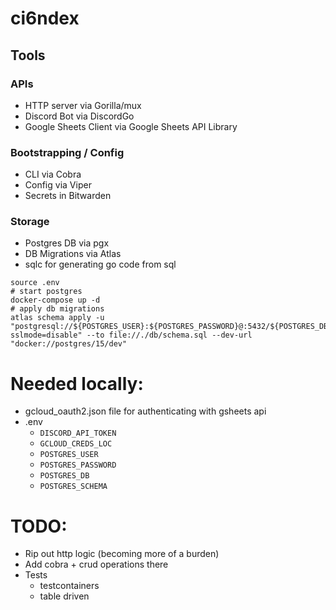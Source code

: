 # ci6ndex

## Tools

### APIs
* HTTP server via Gorilla/mux
* Discord Bot via DiscordGo
* Google Sheets Client via Google Sheets API Library

### Bootstrapping / Config
* CLI via Cobra
* Config via Viper
* Secrets in Bitwarden

### Storage
* Postgres DB via pgx
* DB Migrations via Atlas
* sqlc for generating go code from sql

```
source .env
# start postgres
docker-compose up -d
# apply db migrations
atlas schema apply -u "postgresql://${POSTGRES_USER}:${POSTGRES_PASSWORD}@:5432/${POSTGRES_DB}?sslmode=disable" --to file://./db/schema.sql --dev-url "docker://postgres/15/dev"
```

# Needed locally:
* gcloud_oauth2.json file for authenticating with gsheets api
* .env
  * `DISCORD_API_TOKEN`
  * `GCLOUD_CREDS_LOC`
  * `POSTGRES_USER`
  * `POSTGRES_PASSWORD`
  * `POSTGRES_DB`
  * `POSTGRES_SCHEMA`

# TODO:
* Rip out http logic (becoming more of a burden)
* Add cobra + crud operations there
* Tests
  * testcontainers
  * table driven